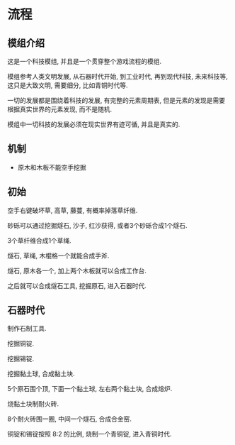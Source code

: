 # 流程

## 模组介绍

这是一个科技模组, 并且是一个贯穿整个游戏流程的模组.

模组参考人类文明发展, 从石器时代开始, 到工业时代, 再到现代科技, 未来科技等, 这只是大致文明, 需要细分, 比如青铜时代等.

一切的发展都是围绕着科技的发展, 有完整的元素周期表, 但是元素的发现是需要根据真实世界的元素发现, 而不是随机.

模组中一切科技的发展必须在现实世界有迹可循, 并且是真实的.

## 机制

* 原木和木板不能空手挖掘

## 初始

空手右键破坏草, 高草, 藤蔓, 有概率掉落草纤维.

砂砾可以通过挖掘燧石, 沙子, 红沙获得, 或者3个砂砾合成1个燧石.

3个草纤维合成1个草绳.

燧石, 草绳, 木棍格一个就能合成手斧.

燧石, 原木各一个, 加上两个木板就可以合成工作台.

之后就可以合成燧石工具, 挖掘原石, 进入石器时代.

## 石器时代

制作石制工具.

挖掘铜锭.

挖掘锡锭.

挖掘黏土球, 合成黏土块.

5个原石围个顶, 下面一个黏土球, 左右两个黏土块, 合成熔炉.

烧黏土块制耐火砖.

8个耐火砖围一圈, 中间一个燧石, 合成合金窑.

铜锭和锡锭按照 8:2 的比例, 烧制一个青铜锭, 进入青铜时代.